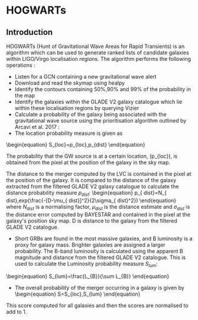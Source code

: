 # HOGWARTs


<a name="intro"/>

## Introduction

HOGWARTs (Hunt of Gravitational Wave Areas for Rapid Transients) is an algorithm which can be used to generate ranked lists of candidate galaxies within LIGO/Virgo localisation regions. The algorithm performs the following operations :

* Listen for a GCN containing a new gravitational wave alert
* Download and read the skymap using healpy
* Identify the contours containing 50%,90% and 99% of the probability in the map
* Identify the galaxies within the GLADE V2 galaxy catalogue which lie within these localisation regions by querying Vizier
* Calculate a probability of the galaxy being associated with the gravitational wave source using the prioritisation algorithm outlined by Arcavi et al. 2017 :
* The location probability measure is given as

\begin{equation}
S_{loc}=p_{loc}\,p_{dist}
\end{equation}

The probability that the GW source is at a certain location, <span class="math inline">\(p_{loc}\)</span>, is obtained from the pixel at the position of the galaxy in the sky map. 

The distance to the merger computed by the LVC is contained in the pixel at the position of the galaxy. It is compared to the distance of the galaxy extracted from the filtered GLADE V2 galaxy catalogue to calculate the distance probability measure $p_{dist}$:
\begin{equation} 
p_{ dist}=N_{ dist}\,exp(\frac{-[D-\mu_{ dist}]^2}{2\sigma_{ dist}^2})
\end{equation}
where $N_{dist}$ is a normalising factor, $\mu_{dist}$ is the distance estimate and $\sigma_{dist}$ is the distance error computed by BAYESTAR and contained in the pixel at the galaxy's position sky map. D is distance to the galaxy from the filtered GLADE V2 catalogue. 

* Short GRBs are found in the most massive galaxies, and B luminosity is a proxy for galaxy mass. Brighter galaxies are assigned a larger probability. The B-band luminosity is calculated using the apparent B magnitude and distance from the filtered GLADE V2 catalogue. This is used to calculate the Luminosity probability measure $S_{lum}$:

\begin{equation}
S_{lum}=\frac{L_{B}}{\sum L_{B}}
\end{equation}

* The overall probability of the merger occurring in a galaxy is given by 
\begin{equation}
S=S_{loc}\,S_{lum}
\end{equation}

This score computed for all galaxies and then the scores are normalised to add to 1.



